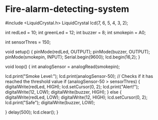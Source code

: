 # Fire-alarm-detecting-system
#include <LiquidCrystal.h>
LiquidCrystal lcd(7, 6, 5, 4, 3, 2);

int redLed = 10;
int greenLed = 12;
int buzzer = 8;
int smokepin = A0;

int sensorThres = 150;

void setup() {
  pinMode(redLed, OUTPUT);
  pinMode(buzzer, OUTPUT);
  pinMode(smokepin, INPUT);
  Serial.begin(9600);
  lcd.begin(16,2);
}

void loop() {
  int analogSensor = analogRead(smokepin);

  lcd.print("Smoke Level:");
  lcd.print(analogSensor-50);
  // Checks if it has reached the threshold value
  if (analogSensor-50 > sensorThres)
  {
    digitalWrite(redLed, HIGH);
    lcd.setCursor(0, 2);
    lcd.print("Alert!");
    digitalWrite(12, LOW);
    digitalWrite(buzzer, HIGH);
  }
  else
  {
    digitalWrite(redLed, LOW);
    digitalWrite(12, HIGH);
    lcd.setCursor(0, 2);
    lcd.print("Safe");
    digitalWrite(buzzer, LOW);
    
  }
  delay(500);
  lcd.clear();
}

